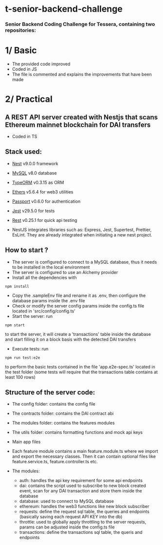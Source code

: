 # t-senior-backend-challenge

### Senior Backend Coding Challenge for Tessera, containing two repositories:

# 1/ Basic

- The provided code improved
- Coded in JS
- The file is commented and explains the improvements that have been made

# 2/ Practical

## A REST API server created with Nestjs that scans Ethereum mainnet blockchain for DAI transfers 
- Coded in TS
## Stack used:
  - [Nest](https://docs.nestjs.com/) v9.0.0 framework
  - [MySQL](https://dev.mysql.com/) v8.0 database
  - [TypeORM](https://typeorm.io/) v0.3.15 as ORM
  - [Ethers](https://docs.ethers.org/v5/) v5.6.4 for web3 utilities
  - [Passport](https://www.passportjs.org/) v0.6.0 for authentication
  - [Jest](https://jestjs.io/docs/getting-started) v29.5.0 for tests
  - [Rest](https://marketplace.visualstudio.com/items?itemName=humao.rest-client) v0.25.1 for quick api testing

- NestJS integrates libraries such as: Express, Jest, Supertest, Prettier, EsLint. They are already integrated when initiating a new nest project.

## How to start ?
  - The server is configured to connect to a MySQL database, thus it needs to be installed in the local environment
  - The server is configured to use an Alchemy provider
  - Install all the dependencies with 
```
npm install
```
  - Copy the .sampleEnv file and rename it as .env, then configure the database params inside the .env file
  - Check or modify the server config params inside the config.ts file located in 'src/config/config.ts' 
  - Start the server: run 
```
npm start
``` 
to start the server, it will create a 'transactions' table inside the database and start filling it on a block basis with the detected DAI transfers
  - Execute tests: run 
```
npm run test:e2e
``` 
to perform the basic tests contained in the file 'app.e2e-spec.ts' located in the test folder (some tests will require that the transactions table contains at least 100 rows)

## Structure of the server code:
- The config folder: contains the config file
- The contracts folder: contains the DAI contract abi
- The modules folder: contains the features modules
- The utils folder: contains formatting functions and mock api keys
- Main app files

- Each feature module contains a main feature.module.ts where we import and export the necessary classes. Then it can contain optional files like feature.service.ts, feature.controller.ts etc.
- The modules:
  - auth: handles the api key requirement for some api endpoints
  - dai: contains the script used to subscribe to new block created event, scan for any DAI transaction and store them inside the database
  - database: used to connect to MySQL database
  - ethereum: handles the web3 functions like new block subscriber
  - requests: define the request sql table, the queries and endpoints (basically saving each request API KEY into the db)
  - throttle: used to globally apply throttling to the server requests, params can be adjusted inside the config.ts file
  - transactions: define the transactions sql table, the queris and endpoints